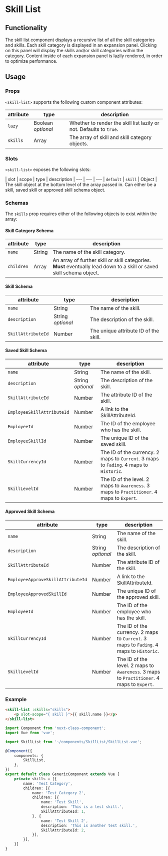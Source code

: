 # Skill List

## Functionality

The skill list component displays a recursive list of all the skill categories and skills. Each skill category is displayed in an expansion panel. Clicking on this panel will display the skills and/or skill categories within the category. Content inside of each expansion panel is lazily rendered, in order to optimize performance.

## Usage

### Props

`<skill-list>` supports the following custom component attributes:

| attribute | type | description
| --- | --- | ---
| `lazy` | Boolean *optional* | Whether to render the skill list lazily or not. Defaults to `true`.
| `skills` | Array | The array of skill and skill category objects.

### Slots

`<skill-list>` exposes the following slots:

| slot | scope | type | description
| --- | --- | ---
| `default` | `skill` | Object | The skill object at the bottom level of the array passed in. Can either be a skill, saved skill or approved skill schema object.

### Schemas

The `skills` prop requires either of the following objects to exist within the array:

#### Skill Category Schema

| attribute | type | description
| --- | --- | ---
| `name` | String | The name of the skill category.
| `children` | Array | An array of further skill or skill categories. **Must** eventually lead down to a skill or saved skill schema object.

#### Skill Schema

| attribute | type | description
| --- | --- | ---
| `name` | String | The name of the skill.
| `description` | String *optional* | The description of the skill.
| `SkillAttributeId` | Number | The unique attribute ID of the skill.

#### Saved Skill Schema

| attribute | type | description
| --- | --- | ---
| `name` | String | The name of the skill.
| `description` | String *optional* | The description of the skill.
| `SkillAttributeId` | Number | The attribute ID of the skill.
| `EmployeeSkillAttributeId` | Number | A link to the SkillAttributeId.
| `EmployeeId` | Number | The ID of the employee who has the skill.
| `EmployeeSkillId` | Number | The unique ID of the saved skill.
| `SkillCurrencyId` | Number | The ID of the currency. 2 maps to `Current`. 3 maps to `Fading`. 4 maps to `Historic`.
| `SkillLevelId` | Number | The ID of the level. 2 maps to `Awareness`. 3 maps to `Practitioner`. 4 maps to `Expert`.

#### Approved Skill Schema

| attribute | type | description
| --- | --- | ---
| `name` | String | The name of the skill.
| `description` | String *optional* | The description of the skill.
| `SkillAttributeId` | Number | The attribute ID of the skill.
| `EmployeeApproveSkillAttributeId` | Number | A link to the SkillAttributeId.
| `EmployeeApprovedSkillId` | Number | The unique ID of the approved skill.
| `EmployeeId` | Number | The ID of the employee who has the skill.
| `SkillCurrencyId` | Number | The ID of the currency. 2 maps to `Current`. 3 maps to `Fading`. 4 maps to `Historic`.
| `SkillLevelId` | Number | The ID of the level. 2 maps to `Awareness`. 3 maps to `Practitioner`. 4 maps to `Expert`.

### Example

```html
<skill-list :skills="skills">
    <p slot-scope="{ skill }">{{ skill.name }}</p>
</skill-list>
```

```ts
import Component from 'nuxt-class-component';
import Vue from 'vue';

import SkillList from '~/components/SkillList/SkillList.vue';

@Component({
    components: {
        SkillList,
    },
})
export default class GenericComponent extends Vue {
    private skills = [{
        name: 'Test Category',
        children: [{
            name: 'Test Category 2',
            children: [{
                name: 'Test Skill',
                description: 'This is a test skill.',
                SkillAttributeId: 1,
            }, {
                name: 'Test Skill 2',
                description: 'This is another test skill.',
                SkillAttributeId: 2,
            }],
        }],
    }]
}
```